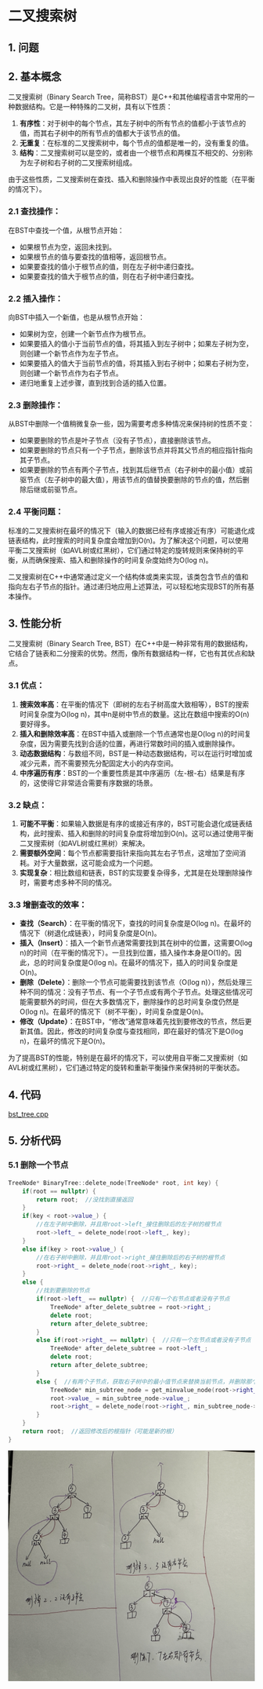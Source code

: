 # 二叉搜索树

## 1. 问题

## 2. 基本概念

二叉搜索树（Binary Search Tree，简称BST）是C++和其他编程语言中常用的一种数据结构。它是一种特殊的二叉树，具有以下性质：

1. **有序性**：对于树中的每个节点，其左子树中的所有节点的值都小于该节点的值，而其右子树中的所有节点的值都大于该节点的值。
2. **无重复**：在标准的二叉搜索树中，每个节点的值都是唯一的，没有重复的值。
3. **结构**：二叉搜索树可以是空的，或者由一个根节点和两棵互不相交的、分别称为左子树和右子树的二叉搜索树组成。

由于这些性质，二叉搜索树在查找、插入和删除操作中表现出良好的性能（在平衡的情况下）。

### 2.1 查找操作：

在BST中查找一个值，从根节点开始：

- 如果根节点为空，返回未找到。
- 如果根节点的值与要查找的值相等，返回根节点。
- 如果要查找的值小于根节点的值，则在左子树中递归查找。
- 如果要查找的值大于根节点的值，则在右子树中递归查找。

### 2.2 插入操作：

向BST中插入一个新值，也是从根节点开始：

- 如果树为空，创建一个新节点作为根节点。
- 如果要插入的值小于当前节点的值，将其插入到左子树中；如果左子树为空，则创建一个新节点作为左子节点。
- 如果要插入的值大于当前节点的值，将其插入到右子树中；如果右子树为空，则创建一个新节点作为右子节点。
- 递归地重复上述步骤，直到找到合适的插入位置。

### 2.3 删除操作：

从BST中删除一个值稍微复杂一些，因为需要考虑多种情况来保持树的性质不变：

- 如果要删除的节点是叶子节点（没有子节点），直接删除该节点。
- 如果要删除的节点只有一个子节点，删除该节点并将其父节点的相应指针指向其子节点。
- 如果要删除的节点有两个子节点，找到其后继节点（右子树中的最小值）或前驱节点（左子树中的最大值），用该节点的值替换要删除的节点的值，然后删除后继或前驱节点。

### 2.4 平衡问题：

标准的二叉搜索树在最坏的情况下（输入的数据已经有序或接近有序）可能退化成链表结构，此时搜索的时间复杂度会增加到O(n)。为了解决这个问题，可以使用平衡二叉搜索树（如AVL树或红黑树），它们通过特定的旋转规则来保持树的平衡，从而确保搜索、插入和删除操作的时间复杂度始终为O(log n)。

二叉搜索树在C++中通常通过定义一个结构体或类来实现，该类包含节点的值和指向左右子节点的指针。通过递归地应用上述算法，可以轻松地实现BST的所有基本操作。

## 3. 性能分析

二叉搜索树（Binary Search Tree, BST）在C++中是一种非常有用的数据结构，它结合了链表和二分搜索的优势。然而，像所有数据结构一样，它也有其优点和缺点。

### 3.1 优点：

1. **搜索效率高**：在平衡的情况下（即树的左右子树高度大致相等），BST的搜索时间复杂度为O(log n)，其中n是树中节点的数量。这比在数组中搜索的O(n)要好得多。
2. **插入和删除效率高**：在BST中插入或删除一个节点通常也是O(log n)的时间复杂度，因为需要先找到合适的位置，再进行常数时间的插入或删除操作。
3. **动态数据结构**：与数组不同，BST是一种动态数据结构，可以在运行时增加或减少元素，而不需要预先分配固定大小的内存空间。
4. **中序遍历有序**：BST的一个重要性质是其中序遍历（左-根-右）结果是有序的，这使得它非常适合需要有序数据的场景。

### 3.2 缺点：

1. **可能不平衡**：如果输入数据是有序的或接近有序的，BST可能会退化成链表结构，此时搜索、插入和删除的时间复杂度将增加到O(n)。这可以通过使用平衡二叉搜索树（如AVL树或红黑树）来解决。
2. **需要额外空间**：每个节点都需要指针来指向其左右子节点，这增加了空间消耗。对于大量数据，这可能会成为一个问题。
3. **实现复杂**：相比数组和链表，BST的实现要复杂得多，尤其是在处理删除操作时，需要考虑多种不同的情况。

### 3.3 增删查改的效率：

- **查找（Search）**：在平衡的情况下，查找的时间复杂度是O(log n)。在最坏的情况下（树退化成链表），时间复杂度是O(n)。
- **插入（Insert）**：插入一个新节点通常需要找到其在树中的位置，这需要O(log n)的时间（在平衡的情况下）。一旦找到位置，插入操作本身是O(1)的。因此，总的时间复杂度是O(log n)。在最坏的情况下，插入的时间复杂度是O(n)。
- **删除（Delete）**：删除一个节点可能需要找到该节点（O(log n)），然后处理三种不同的情况：没有子节点、有一个子节点或有两个子节点。处理这些情况可能需要额外的时间，但在大多数情况下，删除操作的总时间复杂度仍然是O(log n)。在最坏的情况下（树不平衡），时间复杂度是O(n)。
- **修改（Update）**：在BST中，“修改”通常意味着先找到要修改的节点，然后更新其值。因此，修改的时间复杂度与查找相同，即在最好的情况下是O(log n)，在最坏的情况下是O(n)。

为了提高BST的性能，特别是在最坏的情况下，可以使用自平衡二叉搜索树（如AVL树或红黑树），它们通过特定的旋转和重新平衡操作来保持树的平衡状态。

## 4. 代码

[bst_tree.cpp](https://github.com/niu0217/Documents/blob/main/C%2B%2B/datastructure/code/bst_tree.cpp)

## 5. 分析代码

### 5.1 删除一个节点

```c++
TreeNode* BinaryTree::delete_node(TreeNode* root, int key) {
    if(root == nullptr) {
        return root;  //没找到直接返回
    }
    if(key < root->value_) {
        //在左子树中删除，并且用root->left_接住删除后的左子树的根节点
        root->left_ = delete_node(root->left_, key);
    }
    else if(key > root->value_) {
        //在右子树中删除，并且用root->right_接住删除后的右子树的根节点
        root->right_ = delete_node(root->right_, key);
    }
    else {
        //找到要删除的节点
        if(root->left_ == nullptr) {  //只有一个右节点或者没有子节点
            TreeNode* after_delete_subtree = root->right_;
            delete root;
            return after_delete_subtree;
        }
        else if(root->right_ == nullptr) {  //只有一个左节点或者没有子节点
            TreeNode* after_delete_subtree = root->left_;
            delete root;
            return after_delete_subtree;
        }
        else {  //有两个子节点，获取右子树中的最小值节点来替换当前节点，并删除那个最小值节点
            TreeNode* min_subtree_node = get_minvalue_node(root->right_);
            root->value_ = min_subtree_node->value_;
            root->right_ = delete_node(root->right_, min_subtree_node->value_);
        }
    }
    return root;  //返回修改后的根指针（可能是新的根）
}
```

![IMG_2191](二叉搜索树.assets/IMG_2191.jpg) 



